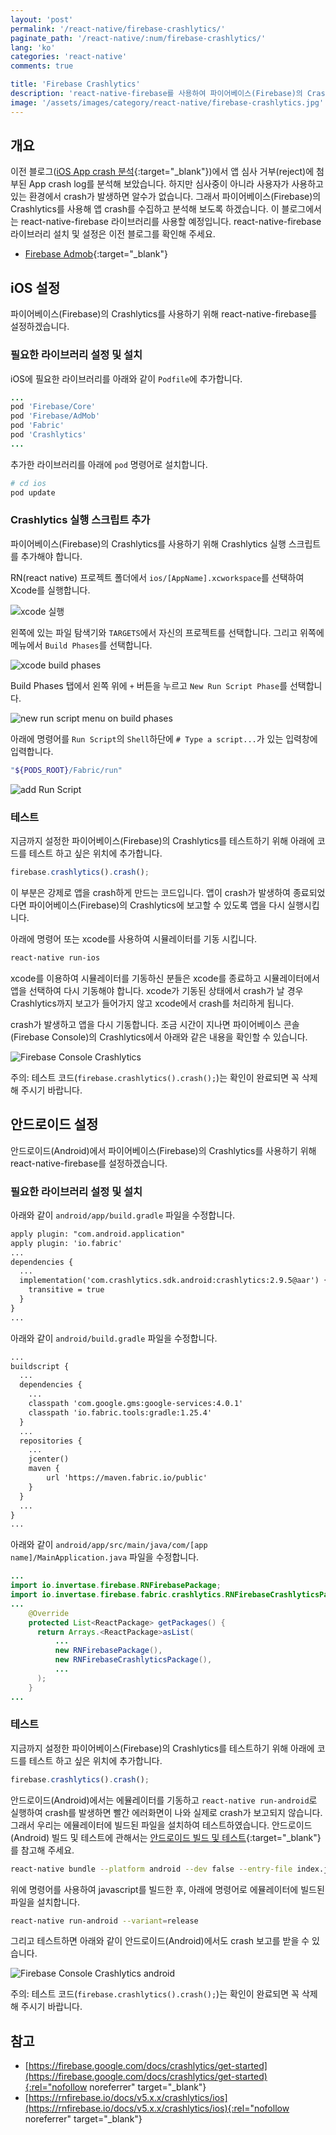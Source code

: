 ```yaml
---
layout: 'post'
permalink: '/react-native/firebase-crashlytics/'
paginate_path: '/react-native/:num/firebase-crashlytics/'
lang: 'ko'
categories: 'react-native'
comments: true

title: 'Firebase Crashlytics'
description: 'react-native-firebase를 사용하여 파이어베이스(Firebase)의 Crashlytics로 앱에서 crash가 발생했을 때 내용을 수집해봅시다.'
image: '/assets/images/category/react-native/firebase-crashlytics.jpg'
---
```



## 개요
이전 블로그([iOS App crash 분석]({{site.url}}/{{page.categories}}/ios-app-crash-debugging/){:target="_blank"})에서 앱 심사 거부(reject)에 첨부된 App crash log를 분석해 보았습니다. 하지만 심사중이 아니라 사용자가 사용하고 있는 환경에서 crash가 발생하면 알수가 없습니다. 그래서 파이어베이스(Firebase)의 Crashlytics를 사용해 앱 crash를 수집하고 분석해 보도록 하겠습니다. 이 블로그에서는 react-native-firebase 라이브러리를 사용할 예정입니다. react-native-firebase 라이브러리 설치 및 설정은 이전 블로그를 확인해 주세요.

- [Firebase Admob]({{site.url}}/{{page.categories}}/react-native-firebase-admob/){:target="_blank"}

## iOS 설정
파이어베이스(Firebase)의 Crashlytics를 사용하기 위해 react-native-firebase를 설정하겠습니다.

### 필요한 라이브러리 설정 및 설치
iOS에 필요한 라이브러리를 아래와 같이 ```Podfile```에 추가합니다.

```ruby
...
pod 'Firebase/Core'
pod 'Firebase/AdMob'
pod 'Fabric'
pod 'Crashlytics'
...
```

추가한 라이브러리를 아래에 ```pod``` 명령어로 설치합니다.

```bash
# cd ios
pod update
```

### Crashlytics 실행 스크립트 추가
파이어베이스(Firebase)의 Crashlytics를 사용하기 위해 Crashlytics 실행 스크립트를 추가해야 합니다.

RN(react native) 프로젝트 폴더에서 ```ios/[AppName].xcworkspace```를 선택하여 Xcode를 실행합니다.

![xcode 실행](/assets/images/category/react-native/firebase-crashlytics/execute_xcode.png)

왼쪽에 있는 파일 탐색기와 ```TARGETS```에서 자신의 프로젝트를 선택합니다. 그리고 위쪽에 메뉴에서 ```Build Phases```를 선택합니다.

![xcode build phases](/assets/images/category/react-native/firebase-crashlytics/build_phases.png)

Build Phases 탭에서 왼쪽 위에 ```+``` 버튼을 누르고 ```New Run Script Phase```를 선택합니다.

![new run script menu on build phases](/assets/images/category/react-native/firebase-crashlytics/new_run_script.png)

아래에 명령어를 ```Run Script```의 ```Shell```하단에 ```# Type a script...```가 있는 입력창에 입력합니다.

```bash
"${PODS_ROOT}/Fabric/run"
```

![add Run Script](/assets/images/category/react-native/firebase-crashlytics/add_run_script.png)

### 테스트
지금까지 설정한 파이어베이스(Firebase)의 Crashlytics를 테스트하기 위해 아래에 코드를 테스트 하고 싶은 위치에 추가합니다.

```js
firebase.crashlytics().crash();
```

이 부분은 강제로 앱을 crash하게 만드는 코드입니다. 앱이 crash가 발생하여 종료되었다면 파이어베이스(Firebase)의 Crashlytics에 보고할 수 있도록 앱을 다시 실행시킵니다.

아래에 명령어 또는 xcode를 사용하여 시뮬레이터를 기동 시킵니다.

```bash
react-native run-ios
```

xcode를 이용하여 시뮬레이터를 기동하신 분들은 xcode를 종료하고 시뮬레이터에서 앱을 선택하여 다시 기동해야 합니다. xcode가 기동된 상태에서 crash가 날 경우 Crashlytics까지 보고가 들어가지 않고 xcode에서 crash를 처리하게 됩니다.

crash가 발생하고 앱을 다시 기동합니다. 조금 시간이 지나면 파이어베이스 콘솔(Firebase Console)의 Crashlytics에서 아래와 같은 내용을 확인할 수 있습니다.

![Firebase Console Crashlytics](/assets/images/category/react-native/firebase-crashlytics/firebase_crashlytics.png)

주의: 테스트 코드(```firebase.crashlytics().crash();```)는 확인이 완료되면 꼭 삭제해 주시기 바랍니다.

## 안드로이드 설정
안드로이드(Android)에서 파이어베이스(Firebase)의 Crashlytics를 사용하기 위해 react-native-firebase를 설정하겠습니다.

### 필요한 라이브러리 설정 및 설치
아래와 같이 ```android/app/build.gradle``` 파일을 수정합니다.

```xml
apply plugin: "com.android.application"
apply plugin: 'io.fabric'
...
dependencies {
  ...
  implementation('com.crashlytics.sdk.android:crashlytics:2.9.5@aar') {
    transitive = true
  }
}
...
```

아래와 같이 ```android/build.gradle``` 파일을 수정합니다.

```xml
...
buildscript {
  ...
  dependencies {
    ...
    classpath 'com.google.gms:google-services:4.0.1'
    classpath 'io.fabric.tools:gradle:1.25.4'
  }
  ...
  repositories {
    ...
    jcenter()
    maven {
        url 'https://maven.fabric.io/public'
    }
  }
  ...
}
...
```

아래와 같이 ```android/app/src/main/java/com/[app name]/MainApplication.java``` 파일을 수정합니다.

```java
...
import io.invertase.firebase.RNFirebasePackage;
import io.invertase.firebase.fabric.crashlytics.RNFirebaseCrashlyticsPackage;
...
    @Override
    protected List<ReactPackage> getPackages() {
      return Arrays.<ReactPackage>asList(
          ...
          new RNFirebasePackage(),
          new RNFirebaseCrashlyticsPackage(),
          ...
      );
    }
...
```

### 테스트
지금까지 설정한 파이어베이스(Firebase)의 Crashlytics를 테스트하기 위해 아래에 코드를 테스트 하고 싶은 위치에 추가합니다.

```js
firebase.crashlytics().crash();
```

안드로이드(Android)에서는 에뮬레이터를 기동하고 ```react-native run-android```로 실행하여 crash를 발생하면 빨간 에러화면이 나와 실제로 crash가 보고되지 않습니다. 그래서 우리는 에뮬레이터에 빌드된 파일을 설치하여 테스트하였습니다. 안드로이드(Android) 빌드 및 테스트에 관해서는 [안드로이드 빌드 및 테스트]({{site.url}}/{{page.categories}}/android-running-on-device/){:target="_blank"}를 참고해 주세요.

```bash
react-native bundle --platform android --dev false --entry-file index.js --bundle-output android/app/src/main/assets/index.android.bundle
```

위에 명령어를 사용하여 javascript를 빌드한 후, 아래에 명령어로 에뮬레이터에 빌드된 파일을 설치합니다.

```bash
react-native run-android --variant=release
```

그리고 테스트하면 아래와 같이 안드로이드(Android)에서도 crash 보고를 받을 수 있습니다.

![Firebase Console Crashlytics android](/assets/images/category/react-native/firebase-crashlytics/firebase_crashlytics_android.png)

주의: 테스트 코드(```firebase.crashlytics().crash();```)는 확인이 완료되면 꼭 삭제해 주시기 바랍니다.

## 참고
- [https://firebase.google.com/docs/crashlytics/get-started](https://firebase.google.com/docs/crashlytics/get-started){:rel="nofollow noreferrer" target="_blank"}
- [https://rnfirebase.io/docs/v5.x.x/crashlytics/ios](https://rnfirebase.io/docs/v5.x.x/crashlytics/ios){:rel="nofollow noreferrer" target="_blank"}